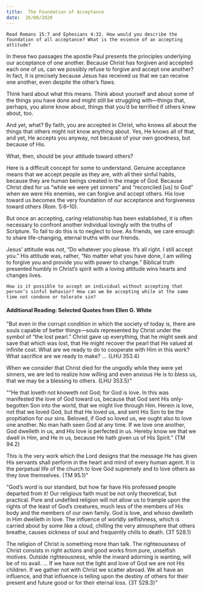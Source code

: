 ```yaml
---
title:  The Foundation of Acceptance
date:  26/08/2020
---
```


`Read Romans 15:7 and Ephesians 4:32. How would you describe the foundation of all acceptance? What is the essence of an accepting attitude?`

In these two passages the apostle Paul presents the principles underlying our acceptance of one another. Because Christ has forgiven and accepted each one of us, can we possibly refuse to forgive and accept one another? In fact, it is precisely because Jesus has received us that we can receive one another, even despite the other’s flaws.

Think hard about what this means. Think about yourself and about some of the things you have done and might still be struggling with—things that, perhaps, you alone know about, things that you’d be terrified if others knew about, too.

And yet, what? By faith, you are accepted in Christ, who knows all about the things that others might not know anything about. Yes, He knows all of that, and yet, He accepts you anyway, not because of your own goodness, but because of His.

What, then, should be your attitude toward others?

Here is a difficult concept for some to understand. Genuine acceptance means that we accept people as they are, with all their sinful habits, because they are human beings created in the image of God. Because Christ died for us “while we were yet sinners” and “reconciled [us] to God” when we were His enemies, we can forgive and accept others. His love toward us becomes the very foundation of our acceptance and forgiveness toward others (Rom. 5:6–10).

But once an accepting, caring relationship has been established, it is often necessary to confront another individual lovingly with the truths of Scripture. To fail to do this is to neglect to love. As friends, we care enough to share life-changing, eternal truths with our friends.

Jesus’ attitude was not, “Do whatever you please. It’s all right. I still accept you.” His attitude was, rather, “No matter what you have done, I am willing to forgive you and provide you with power to change.” Biblical truth presented humbly in Christ’s spirit with a loving attitude wins hearts and changes lives.

`How is it possible to accept an individual without accepting that person’s sinful behavior? How can we be accepting while at the same time not condone or tolerate sin?`

#### Additional Reading: Selected Quotes from Ellen G. White

"But even in the corrupt condition in which the society of today is, there are souls capable of better things—souls represented by Christ under the symbol of “the lost pearl.” Christ gave up everything, that he might seek and save that which was lost, that He might recover the pearl that He valued at infinite cost. What are we ready to do to cooperate with Him in this work? What sacrifice are we ready to make? ... {LHU 353.4}

When we consider that Christ died for the ungodly while they were yet sinners, we are led to realize how willing and even anxious He is to bless us, that we may be a blessing to others. {LHU 353.5}"

"“He that loveth not knoweth not God; for God is love. In this was manifested the love of God toward us, because that God sent His only-begotten Son into the world, that we might live through Him. Herein is love, not that we loved God, but that He loved us, and sent His Son to be the propitiation for our sins. Beloved, if God so loved us, we ought also to love one another. No man hath seen God at any time. If we love one another, God dwelleth in us, and His love is perfected in us. Hereby know we that we dwell in Him, and He in us, because He hath given us of His Spirit.” {TM 94.2}

This is the very work which the Lord designs that the message He has given His servants shall perform in the heart and mind of every human agent. It is the perpetual life of the church to love God supremely and to love others as they love themselves. {TM 95.1}"

"God’s word is our standard, but how far have His professed people departed from it! Our religious faith must be not only theoretical, but practical. Pure and undefiled religion will not allow us to trample upon the rights of the least of God’s creatures, much less of the members of His body and the members of our own family. God is love, and whoso dwelleth in Him dwelleth in love. The influence of worldly selfishness, which is carried about by some like a cloud, chilling the very atmosphere that others breathe, causes sickness of soul and frequently chills to death. {3T 528.1}

The religion of Christ is something more than talk. The righteousness of Christ consists in right actions and good works from pure, unselfish motives. Outside righteousness, while the inward adorning is wanting, will be of no avail. ... If we have not the light and love of God we are not His children. If we gather not with Christ we scatter abroad. We all have an influence, and that influence is telling upon the destiny of others for their present and future good or for their eternal loss. {3T 528.3}"